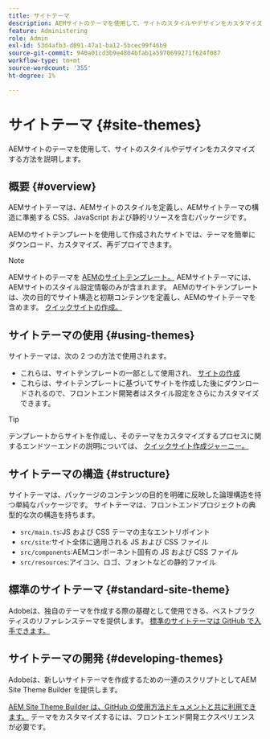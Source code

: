 ```yaml
---
title: サイトテーマ
description: AEMサイトのテーマを使用して、サイトのスタイルやデザインをカスタマイズする方法を説明します。
feature: Administering
role: Admin
exl-id: 53d4afb3-d091-47a1-ba12-5bcec99f46b9
source-git-commit: 940a01cd3b9e4804bfab1a5970699271f624f087
workflow-type: tm+mt
source-wordcount: '355'
ht-degree: 1%

---
```


# サイトテーマ {#site-themes}

AEMサイトのテーマを使用して、サイトのスタイルやデザインをカスタマイズする方法を説明します。

## 概要 {#overview}

AEMサイトテーマは、AEMサイトのスタイルを定義し、AEMサイトテーマの構造に準拠する CSS、JavaScript および静的リソースを含むパッケージです。

AEMのサイトテンプレートを使用して作成されたサイトでは、テーマを簡単にダウンロード、カスタマイズ、再デプロイできます。

>[!NOTE]
>
>AEMサイトのテーマを [AEMのサイトテンプレート。](site-templates.md) AEMサイトテーマには、AEMサイトのスタイル設定情報のみが含まれます。 AEMのサイトテンプレートは、次の目的でサイト構造と初期コンテンツを定義し、AEMのサイトテーマを含めます。 [クイックサイトの作成。](create-site.md)

## サイトテーマの使用 {#using-themes}

サイトテーマは、次の 2 つの方法で使用されます。

* これらは、サイトテンプレートの一部として使用され、 [サイトの作成](create-site.md)
* これらは、サイトテンプレートに基づいてサイトを作成した後にダウンロードされるので、フロントエンド開発者はスタイル設定をさらにカスタマイズできます。

>[!TIP]
>
>テンプレートからサイトを作成し、そのテーマをカスタマイズするプロセスに関するエンドツーエンドの説明については、 [クイックサイト作成ジャーニー。](/help/journey-sites/quick-site/overview.md)

## サイトテーマの構造 {#structure}

サイトテーマは、パッケージのコンテンツの目的を明確に反映した論理構造を持つ単純なパッケージです。 サイトテーマは、フロントエンドプロジェクトの典型的な次の構造を持ちます。

* `src/main.ts`:JS および CSS テーマの主なエントリポイント
* `src/site`:サイト全体に適用される JS および CSS ファイル
* `src/components`:AEMコンポーネント固有の JS および CSS ファイル
* `src/resources`:アイコン、ロゴ、フォントなどの静的ファイル

## 標準のサイトテーマ {#standard-site-theme}

Adobeは、独自のテーマを作成する際の基礎として使用できる、ベストプラクティスのリファレンステーマを提供します。 [標準のサイトテーマは GitHub で入手できます。](https://github.com/adobe/aem-site-template-standard-theme-e2e)

## サイトテーマの開発 {#developing-themes}

Adobeは、新しいサイトテーマを作成するための一連のスクリプトとしてAEM Site Theme Builder を提供します。

[AEM Site Theme Builder は、GitHub の使用方法ドキュメントと共に利用できます。](https://github.com/adobe/aem-site-theme-builder) テーマをカスタマイズするには、フロントエンド開発エクスペリエンスが必要です。
